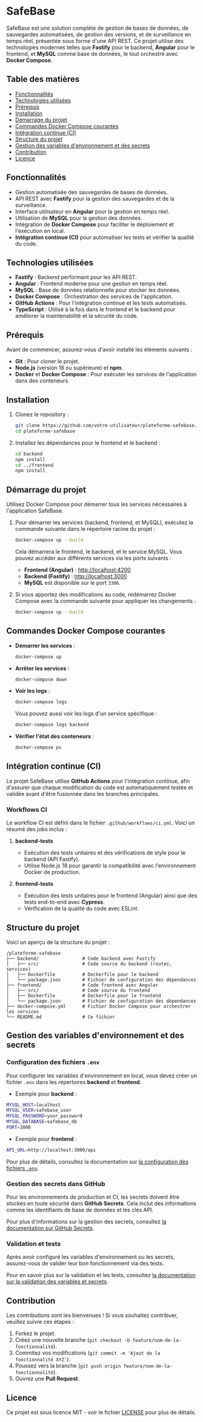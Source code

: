 # SafeBase

SafeBase est une solution complète de gestion de bases de données, de sauvegardes automatisées, de gestion des versions, et de surveillance en temps réel, présentée sous forme d'une API REST. Ce projet utilise des technologies modernes telles que **Fastify** pour le backend, **Angular** pour le frontend, et **MySQL** comme base de données, le tout orchestré avec **Docker Compose**.

## Table des matières

- [Fonctionnalités](#fonctionnalités)
- [Technologies utilisées](#technologies-utilisées)
- [Prérequis](#prérequis)
- [Installation](#installation)
- [Démarrage du projet](#démarrage-du-projet)
- [Commandes Docker Compose courantes](#commandes-docker-compose-courantes)
- [Intégration continue (CI)](#intégration-continue-ci)
- [Structure du projet](#structure-du-projet)
- [Gestion des variables d'environnement et des secrets](#gestion-des-variables-denvironnement-et-des-secrets)
- [Contribution](#contribution)
- [Licence](#licence)

## Fonctionnalités

- Gestion automatisée des sauvegardes de bases de données.
- API REST avec **Fastify** pour la gestion des sauvegardes et de la surveillance.
- Interface utilisateur en **Angular** pour la gestion en temps réel.
- Utilisation de **MySQL** pour la gestion des données.
- Intégration de **Docker Compose** pour faciliter le déploiement et l'exécution en local.
- **Intégration continue (CI)** pour automatiser les tests et vérifier la qualité du code.

## Technologies utilisées

- **Fastify** : Backend performant pour les API REST.
- **Angular** : Frontend moderne pour une gestion en temps réel.
- **MySQL** : Base de données relationnelle pour stocker les données.
- **Docker Compose** : Orchestration des services de l'application.
- **GitHub Actions** : Pour l'intégration continue et les tests automatisés.
- **TypeScript** : Utilisé à la fois dans le frontend et le backend pour améliorer la maintenabilité et la sécurité du code.

## Prérequis

Avant de commencer, assurez-vous d'avoir installé les éléments suivants :

- **Git** : Pour cloner le projet.
- **Node.js** (version 18 ou supérieure) et **npm**.
- **Docker** et **Docker Compose** : Pour exécuter les services de l'application dans des conteneurs.

## Installation

1. Clonez le repository :

   ```bash
   git clone https://github.com/votre-utilisateur/plateforme-safebase.git
   cd plateforme-safebase
   ```

2. Installez les dépendances pour le frontend et le backend :

   ```bash
   cd backend
   npm install
   cd ../frontend
   npm install
   ```

## Démarrage du projet

Utilisez Docker Compose pour démarrer tous les services nécessaires à l'application SafeBase.

1. Pour démarrer les services (backend, frontend, et MySQL), exécutez la commande suivante dans le répertoire racine du projet :

   ```bash
   docker-compose up --build
   ```

   Cela démarrera le frontend, le backend, et le service MySQL. Vous pouvez accéder aux différents services via les ports suivants :

   - **Frontend (Angular)** : [http://localhost:4200](http://localhost:4200)
   - **Backend (Fastify)** : [http://localhost:3000](http://localhost:3000)
   - **MySQL** est disponible sur le port `3306`.

2. Si vous apportez des modifications au code, redémarrez Docker Compose avec la commande suivante pour appliquer les changements :

   ```bash
   docker-compose up --build
   ```

## Commandes Docker Compose courantes

- **Démarrer les services** :
  
  ```bash
  docker-compose up
  ```

- **Arrêter les services** :

  ```bash
  docker-compose down
  ```

- **Voir les logs** :

  ```bash
  docker-compose logs
  ```

  Vous pouvez aussi voir les logs d'un service spécifique :

  ```bash
  docker-compose logs backend
  ```

- **Vérifier l'état des conteneurs** :

  ```bash
  docker-compose ps
  ```

## Intégration continue (CI)

Le projet SafeBase utilise **GitHub Actions** pour l'intégration continue, afin d'assurer que chaque modification du code est automatiquement testée et validée avant d'être fusionnée dans les branches principales.

### Workflows CI

Le workflow CI est défini dans le fichier `.github/workflows/ci.yml`. Voici un résumé des jobs inclus :

1. **backend-tests**
   - Exécution des tests unitaires et des vérifications de style pour le backend (API Fastify).
   - Utilise Node.js 18 pour garantir la compatibilité avec l'environnement Docker de production.

2. **frontend-tests**
   - Exécution des tests unitaires pour le frontend (Angular) ainsi que des tests end-to-end avec **Cypress**.
   - Vérification de la qualité du code avec ESLint.

## Structure du projet

Voici un aperçu de la structure du projet :

```
/plateforme-safebase
├── backend/                # Code backend avec Fastify
│   ├── src/                # Code source du backend (routes, services)
│   ├── Dockerfile          # Dockerfile pour le backend
│   └── package.json        # Fichier de configuration des dépendances
├── frontend/               # Code frontend avec Angular
│   ├── src/                # Code source du frontend
│   ├── Dockerfile          # Dockerfile pour le frontend
│   └── package.json        # Fichier de configuration des dépendances
├── docker-compose.yml      # Fichier Docker Compose pour orchestrer les services
└── README.md               # Ce fichier
```

## Gestion des variables d'environnement et des secrets

### Configuration des fichiers `.env`

Pour configurer les variables d'environnement en local, vous devez créer un fichier `.env` dans les répertoires **backend** et **frontend**.

- Exemple pour **backend** : 

```bash
MYSQL_HOST=localhost
MYSQL_USER=safebase_user
MYSQL_PASSWORD=your_password
MYSQL_DATABASE=safebase_db
PORT=3000
```

- Exemple pour **frontend** :

```bash
API_URL=http://localhost:3000/api
```

Pour plus de détails, consultez la documentation sur [la configuration des fichiers `.env`](docs/env-configuration.md).

### Gestion des secrets dans GitHub

Pour les environnements de production et CI, les secrets doivent être stockés en toute sécurité dans **GitHub Secrets**. Cela inclut des informations comme les identifiants de base de données et les clés API.

Pour plus d'informations sur la gestion des secrets, consultez [la documentation sur GitHub Secrets](docs/github-secrets.md).

### Validation et tests

Après avoir configuré les variables d'environnement ou les secrets, assurez-vous de valider leur bon fonctionnement via des tests.

Pour en savoir plus sur la validation et les tests, consultez [la documentation sur la validation des variables et secrets](docs/validation-tests.md).

## Contribution

Les contributions sont les bienvenues ! Si vous souhaitez contribuer, veuillez suivre ces étapes :

1. Forkez le projet.
2. Créez une nouvelle branche (`git checkout -b feature/nom-de-la-fonctionnalité`).
3. Commitez vos modifications (`git commit -m 'Ajout de la fonctionnalité XYZ'`).
4. Poussez vers la branche (`git push origin feature/nom-de-la-fonctionnalité`).
5. Ouvrez une **Pull Request**.

## Licence

Ce projet est sous licence MIT - voir le fichier [LICENSE](LICENSE) pour plus de détails.

